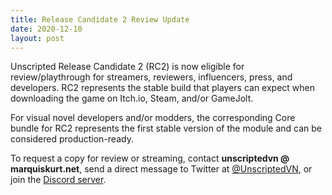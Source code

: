 ```yaml
---
title: Release Candidate 2 Review Update
date: 2020-12-10
layout: post
---
```


Unscripted Release Candidate 2 (RC2) is now eligible for review/playthrough for streamers, reviewers, influencers, press, and developers. RC2 represents the stable build that players can expect when downloading the game on Itch.io, Steam, and/or GameJolt.

For visual novel developers and/or modders, the corresponding Core bundle for RC2 represents the first stable version of the module and can be considered production-ready.

To request a copy for review or streaming, contact **unscriptedvn @ marquiskurt.net**, send a direct message to Twitter at [@UnscriptedVN][twi], or join the [Discord server][disgd].

<!-- Links -->
[twi]: https://twitter.com/UnscriptedVN
[disgd]: https://discord.gg/CXxnVhX
